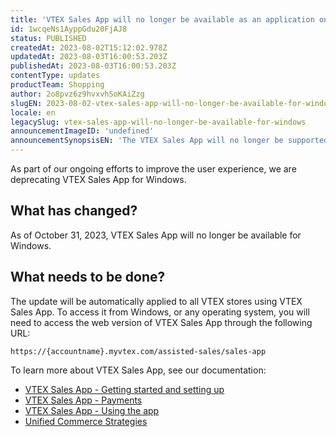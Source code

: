 ```yaml
---
title: 'VTEX Sales App will no longer be available as an application on Windows'
id: 1wcqeNs1AyppGdu20FjAJ8
status: PUBLISHED
createdAt: 2023-08-02T15:12:02.978Z
updatedAt: 2023-08-03T16:00:53.203Z
publishedAt: 2023-08-03T16:00:53.203Z
contentType: updates
productTeam: Shopping
author: 2o8pvz6z9hvxvhSoKAiZzg
slugEN: 2023-08-02-vtex-sales-app-will-no-longer-be-available-for-windows
locale: en
legacySlug: vtex-sales-app-will-no-longer-be-available-for-windows
announcementImageID: 'undefined'
announcementSynopsisEN: 'The VTEX Sales App will no longer be supported as a native app on Windows, available only on the web interface.'
---
```


As part of our ongoing efforts to improve the user experience, we are deprecating VTEX Sales App for Windows.

## What has changed?

As of October 31, 2023, VTEX Sales App will no longer be available for Windows.

## What needs to be done?

The update will be automatically applied to all VTEX stores using VTEX Sales App. To access it from Windows, or any operating system, you will need to access the web version of VTEX Sales App through the following URL:

```
https://{accountname}.myvtex.com/assisted-sales/sales-app
```

To learn more about VTEX Sales App, see our documentation:

* [VTEX Sales App - Getting started and setting up](/en/tracks/instore-primeiros-passos-e-configuracoes--zav76TFEZlAjnyBVL5tRc#)
* [VTEX Sales App - Payments](/en/tracks/instore-pagamentos--43B4Nr7uZva5UdwWEt3PEy#)
* [VTEX Sales App - Using the app](/en/tracks/instore-usando-o-app--4BYzQIwyOHvnmnCYQgLzdr#)
* [Unified Commerce Strategies](/en/tracks/estrategias-de-comercio-unificado--3WGDRRhc3vf1MJb9zGncnv)

